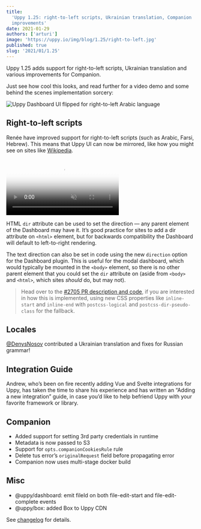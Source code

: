 ```yaml
---
title:
  'Uppy 1.25: right-to-left scripts, Ukrainian translation, Companion
  improvements'
date: 2021-01-29
authors: ['arturi']
image: 'https://uppy.io/img/blog/1.25/right-to-left.jpg'
published: true
slug: '2021/01/1.25'
---
```


Uppy 1.25 adds support for right-to-left scripts, Ukrainian translation and
various improvements for Companion.

Just see how cool this looks, and read further for a video demo and some behind
the scenes implementation sorcery:

![Uppy Dashboard UI flipped for right-to-left Arabic language](/img/blog/1.25/right-to-left.jpg)

<!--truncate-->

## Right-to-left scripts

Renée have improved support for right-to-left scripts (such as Arabic, Farsi,
Hebrew). This means that Uppy UI can now be mirrored, like how you might see on
sites like
[Wikipedia](https://ar.wikipedia.org/wiki/%D8%A7%D9%84%D8%B5%D9%81%D8%AD%D8%A9_%D8%A7%D9%84%D8%B1%D8%A6%D9%8A%D8%B3%D9%8A%D8%A9).

<video alt="Demo video showing Uppy with right-to-left mirrored UI" poster="/img/blog/1.25/right-to-left.jpg" muted autoplay loop>
  <source src="/img/blog/1.25/right-to-left.mp4" type="video/mp4" />
  Your browser does not support the video tag: https://uppy.io/img/blog/img/blog/1.25/right-to-left.mp4
</video>

HTML `dir` attribute can be used to set the direction — any parent element of
the Dashboard may have it. It’s good practice for sites to add a dir attribute
on `<html>` element, but for backwards compatibility the Dashboard will default
to left-to-right rendering.

The text direction can also be set in code using the new `direction` option for
the Dashboard plugin. This is useful for the modal dashboard, which would
typically be mounted in the `<body>` element, so there is no other parent
element that you could set the `dir` attribute on (aside from `<body>` and
`<html>`, which sites _should_ do, but may not).

> Head over to the
> [#2705 PR description and code](https://github.com/transloadit/uppy/pull/2705),
> if you are interested in how this is implemented, using new CSS properties
> like `inline-start` and `inline-end` with `postcss-logical` and
> `postcss-dir-pseudo-class` for the fallback.

## Locales

[@DenysNosov](https://github.com/elkebab) contributed a Ukrainian translation
and fixes for Russian grammar!

## Integration Guide

Andrew, who’s been on fire recently adding Vue and Svelte integrations for Uppy,
has taken the time to share his experience and has written an “Adding a new
integration” guide, in case you’d like to help befriend Uppy with your favorite
framework or library.

## Companion

- Added support for setting 3rd party credentials in runtime
- Metadata is now passed to S3
- Support for `opts.companionCookiesRule` rule
- Delete tus error’s `originalRequest` field before propagating error
- Companion now uses multi-stage docker build

## Misc

- @uppy/dashboard: emit fileId on both file-edit-start and file-edit-complete
  events
- @uppy/box: added Box to Uppy CDN

See
[changelog](https://github.com/transloadit/uppy/blob/master/CHANGELOG.md#1250)
for details.
